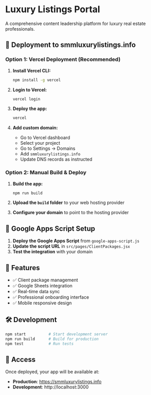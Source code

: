 # Luxury Listings Portal

A comprehensive content leadership platform for luxury real estate professionals.

## 🚀 Deployment to smmluxurylistings.info

### Option 1: Vercel Deployment (Recommended)

1. **Install Vercel CLI:**
   ```bash
   npm install -g vercel
   ```

2. **Login to Vercel:**
   ```bash
   vercel login
   ```

3. **Deploy the app:**
   ```bash
   vercel
   ```

4. **Add custom domain:**
   - Go to Vercel dashboard
   - Select your project
   - Go to Settings → Domains
   - Add `smmluxurylistings.info`
   - Update DNS records as instructed

### Option 2: Manual Build & Deploy

1. **Build the app:**
   ```bash
   npm run build
   ```

2. **Upload the `build` folder** to your web hosting provider

3. **Configure your domain** to point to the hosting provider

## 🔧 Google Apps Script Setup

1. **Deploy the Google Apps Script** from `google-apps-script.js`
2. **Update the script URL** in `src/pages/ClientPackages.jsx`
3. **Test the integration** with your domain

## 🎯 Features

- ✅ Client package management
- ✅ Google Sheets integration
- ✅ Real-time data sync
- ✅ Professional onboarding interface
- ✅ Mobile responsive design

## 🛠️ Development

```bash
npm start          # Start development server
npm run build      # Build for production
npm test           # Run tests
```

## 📱 Access

Once deployed, your app will be available at:
- **Production**: https://smmluxurylistings.info
- **Development**: http://localhost:3000
